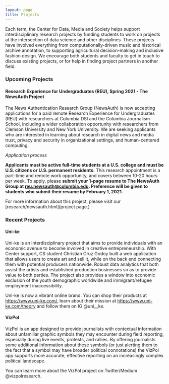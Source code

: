 ```yaml
---
layout: page
title: Projects
---
```


Each term, the Center for Data, Media and Society helps support interdisciplinary research projects by funding students to work on projects at the intersection of data science and other disciplines. These projects have involved everything from computationally-driven music and historical archive annotation, to supporting agricultural decision-making and inclusive fashion design. We encourage both students and faculty to get in touch to discuss existing projects, or for help in finding project partners in another field.

### Upcoming Projects

#### Research Experience for Undergraduates (REU), Spring 2021 - The NewsAuth Project

The News Authentication Research Group (NewsAuth) is now accepting applications for a paid remote Research Experience for Undergraduates (REU) with researchers at Columbia DSI and the Columbia Journalism School, including a wider collaboration opportunity with researchers from Clemson University and New York University. We are seeking applicants who are interested in learning about research in digital news and media trust, privacy and security in organizational settings, and human-centered computing. 

*Application process*

**Applicants must be active full-time students at a U.S. college and must be U.S. citizens or U.S. permanent residents.** This research appointment is a part-time and remote work opportunity, and covers between 10-20 hours per week. To apply, please **submit your 1-page resume to The NewsAuth Group at reu.newsauth@columbia.edu. Preference will be given to students who submit their resume by February 1, 2021.**

For more information about this project, please visit our [research/newsauth.html](project page.)


### Recent Projects

#### Uni-ke

Uni-ke is an interdisciplinary project that aims to provide individuals with an economic avenue to become involved in creative entrepreneurship. With Center support, CS student Christian Cruz Godoy built a web application that allows users to create art and sell it, while on the back end connecting them with potential producers nationwide. Robust data analytics that both assist the artists and established production businesses so as to provide value to both parties. The project also provides a window into economic exclusion of the youth demographic worldwide and immigrant/refugee employment inaccessibility. 

Uni-ke is now a vibrant online brand. You can shop their products at https://www.uni-ke.com/, learn about their mission at https://www.uni-ke.com/theory and follow them on IG @uni__ke.

#### VizPol

VizPol is an app designed to provide journalists with contextual information about unfamiliar graphic symbols they may encounter during field reporting, especially during live events, protests, and rallies. By offering journalists some additional information about these symbols (or just alerting them to the fact that a symbol may have broader political connotations) the VizPol app supports more accurate, effective reporting on an increasingly complex political landscape. 

You can learn more about the VizPol project on Twitter/Medium @vizpolresearch.

